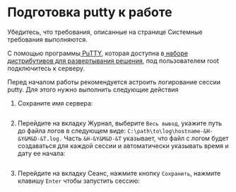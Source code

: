 # Подготовка putty к работе

Убедитесь, что требования, описанные на странице Системные требования выполняются.

С помощью программы[ PuTTY](https://www.putty.org), которая доступна в[ наборе дистрибутивов для развертывания решения](https://lk.pvhostvm.ru/Download), под пользователем root подключитесь к серверу.

Перед началом работы рекомендуется астроить логирование сессии putty. Для этого нужно выполнить следующие действия

1. Сохраните имя сервера:

<figure><img src="https://lh5.googleusercontent.com/uiLMT5NuDMe7vhe1JBst781cB5GlQjP9IfEIH_bIBVm4Hj2VWsewVW14-TaX72BBQS6EuSGL5gPBKr_OPc4QiN_08af8CXoVVr759IEZAQZCESFS-klgAj1YYArcimzmMHTHj7vJEWMK4peQ7OL8JLY" alt=""><figcaption></figcaption></figure>

2. Перейдите на вкладку Журнал, выберите `Весь вывод`, укажите путь до файла логов в следующем виде: `C:\path\to\log\hostname-&H-&Y&M&D-&T.log.` Часть `&H-&Y&M&D-&T` указывает, что файл с логом будет создаваться для каждой сессии и автоматически указывать время и дату ее начала:

<figure><img src="https://lh3.googleusercontent.com/j8sDbNO52A31oOloNXyBKdp5SwU1cbrlOcXkBfeQ11J9sgaGWA2-a0DdC8BV6DYgaJH1lxtrDr0fSx1TxmuzEX_PTHeRo-sT3_aznPIzrMbhKuHtqbshrnSVrmu51glCbJGvYLxhXCIgr_jmBw-yz48" alt=""><figcaption></figcaption></figure>

3. Перейдите на вкладку Сеанс, нажмите кнопку `Сохранить`, нажмите клавишу `Enter` чтобы запустить сессию:

<figure><img src="https://lh6.googleusercontent.com/Ct_fVVhuXgqCuSBN9nZLV1sQNorDKQkNZSeNSutnqPDJUoQqC8xKQMOFqzlTZZuoLFVKB9UO4V3-nIaJFuGitnG1f3vgMSA1r-4gbjmKlIfIAu0Q9D5-3sGRTCq1GvWQXEqVg4PqFlKIlYTZO4vCrGE" alt=""><figcaption></figcaption></figure>
